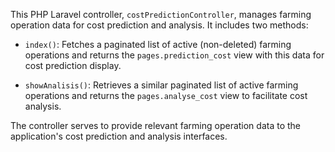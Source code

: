 This PHP Laravel controller, `costPredictionController`, manages farming operation data for cost prediction and analysis. It includes two methods:

- `index()`: Fetches a paginated list of active (non-deleted) farming operations and returns the `pages.prediction_cost` view with this data for cost prediction display.

- `showAnalisis()`: Retrieves a similar paginated list of active farming operations and returns the `pages.analyse_cost` view to facilitate cost analysis.

The controller serves to provide relevant farming operation data to the application's cost prediction and analysis interfaces.